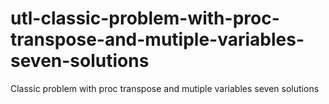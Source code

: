 # utl-classic-problem-with-proc-transpose-and-mutiple-variables-seven-solutions
Classic problem with proc transpose and mutiple variables seven solutions  
